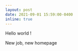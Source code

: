 ```yaml
---
layout: post
date: 2021-09-01 15:59:00-0400
inline: true
---
```


Hello world !

New job, new homepage
